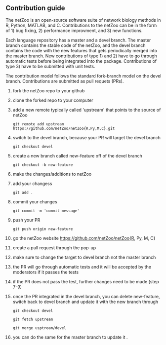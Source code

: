 ## Contribution guide

The netZoo is an open-source software suite of network biology methods in R, Python, MATLAB, and C. Contributions to the netZoo can be in the form of 1) bug fixing, 2) performance 
improvment, and 3) new functions.

Each language repository has a master and a devel branch. The master branch contains the stable code of the netZoo, and the devel branch contains the code with the new features
that gets periodically merged into the master branch. New contributions of type 1) and 2) have to go through automatic tests before being integrated into the package. Contributions of 
type 3) have to be submitted with unit tests.

The contribution model follows the standard fork-branch model on the devel branch. Contributions are submitted as pull requets (PRs).

1. fork the netZoo repo to your github

2. clone the forked repo to your computer

3. add a new remote typically called 'upstream' that points to the source of netZoo

	`git remote add upstream https://github.com/netZoo/netZoo{R,Py,M,C}.git`

4. switch to the devel branch, because your PR will target the devel branch

	`git checkout devel`

5. create a new branch called new-feature off of the devel branch

	`git checkout -b new-feature`

6. make the changes/additions to netZoo

7. add your changess

	`git add .`

8. commit your changes

	`git commit -m 'commit message'`

9. push your PR

	`git push origin new-feature`

10. go the netZoo website https://github.com/netZoo/netZoo{R, Py, M, C}

11. create a pull request through the pop-up

12. make sure to change the target to devel branch not the master branch

13. the PR will go through automatic tests and it will be accepted by the moderators if it passes the tests

14. if the PR does not pass the test, further changes need to be made (step 7-9)

15. once the PR integrated in the devel branch, you can delete new-feature, switch back to devel branch and update it with the new branch through

	`git checkout devel`

	`git fetch upstream`

	`git merge usptream/devel`

16. you can do the same for the master branch to update it .
